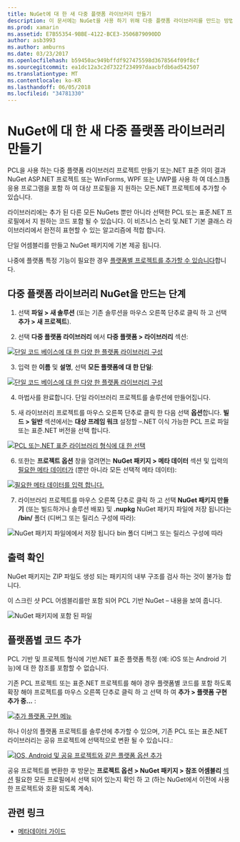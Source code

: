```yaml
---
title: NuGet에 대 한 새 다중 플랫폼 라이브러리 만들기
description: 이 문서에는 NuGet을 사용 하기 위해 다중 플랫폼 라이브러리를 만드는 방법을 설명 합니다. 이 방법은 비즈니스 논리 및.NET 기본 클래스 라이브러리에서 전적으로 표현 될 수 있습니다 및 따라서 플랫폼별 코드 없이 모든 대상 플랫폼에서 실행 되는 알고리즘에 적합 합니다.
ms.prod: xamarin
ms.assetid: E7B55354-9BBE-4122-BCE3-3506B79090DD
author: asb3993
ms.author: amburns
ms.date: 03/23/2017
ms.openlocfilehash: b59450ac949bffdf927475598d3678564f09f8cf
ms.sourcegitcommit: ea1dc12a3c2d7322f234997daacbfdb6ad542507
ms.translationtype: MT
ms.contentlocale: ko-KR
ms.lasthandoff: 06/05/2018
ms.locfileid: "34781330"
---
```

# <a name="creating-a-new-multiplatform-library-for-nuget"></a>NuGet에 대 한 새 다중 플랫폼 라이브러리 만들기

PCL을 사용 하는 다중 플랫폼 라이브러리 프로젝트 만들기 또는.NET 표준 의미 결과 NuGet ASP.NET 프로젝트 또는 WinForms, WPF 또는 UWP를 사용 하 여 데스크톱 응용 프로그램을 포함 하 여 대상 프로필을 지 원하는 모든.NET 프로젝트에 추가할 수 있습니다.

라이브러리에는 추가 된 다른 모든 NuGets 뿐만 아니라 선택한 PCL 또는 표준.NET 프로필에서 지 원하는 코드 포함 될 수 있습니다.
이 비즈니스 논리 및.NET 기본 클래스 라이브러리에서 완전히 표현할 수 있는 알고리즘에 적합 합니다.

단일 어셈블리를 만들고 NuGet 패키지에 기본 제공 됩니다.

나중에 플랫폼 특정 기능이 필요한 경우 [플랫폼별 프로젝트를 추가할 수 있습니다](#add-platforms)합니다.

## <a name="steps-to-create-a-multiplatform-library-nuget"></a>다중 플랫폼 라이브러리 NuGet을 만드는 단계

1. 선택 **파일 > 새 솔루션** (또는 기존 솔루션을 마우스 오른쪽 단추로 클릭 하 고 선택 **추가 > 새 프로젝트**).

2. 선택 **다중 플랫폼 라이브러리** 에서 **다중 플랫폼 > 라이브러리** 섹션:

  [![](single-codebase-images/mulitplatform-library-sml.png "단일 코드 베이스에 대 한 다양 한 플랫폼 라이브러리 구성")](single-codebase-images/mulitplatform-library.png#lightbox)

3. 입력 한 **이름** 및 **설명**, 선택 **모든 플랫폼에 대 한 단일**:

  [![](single-codebase-images/single-configure-sml.png "단일 코드 베이스에 대 한 다양 한 플랫폼 라이브러리 구성")](single-codebase-images/single-configure.png#lightbox)

4. 마법사를 완료합니다. 단일 라이브러리 프로젝트를 솔루션에 만들어집니다.

5. 새 라이브러리 프로젝트를 마우스 오른쪽 단추로 클릭 한 다음 선택 **옵션**합니다. **빌드 > 일반** 섹션에서는 **대상 프레임 워크** 설정할 –.NET 이식 가능한 PCL 프로 파일 또는 표준.NET 버전을 선택 합니다.

  [![](single-codebase-images/single-choose-type-sml.png "PCL 또는.NET 표준 라이브러리 형식에 대 한 선택")](single-codebase-images/single-choose-type.png#lightbox)

6. 또한는 **프로젝트 옵션** 창을 열려면는 **NuGet 패키지 > 메타 데이터** 섹션 및 입력의 [필요한 메타 데이터가](~/cross-platform/app-fundamentals/nuget-multiplatform-libraries/metadata.md) (뿐만 아니라 모든 선택적 메타 데이터):

  [![](single-codebase-images/single-metadata-sml.png "필요한 메타 데이터를 입력 합니다.")](single-codebase-images/single-metadata.png#lightbox)

7. 라이브러리 프로젝트를 마우스 오른쪽 단추로 클릭 하 고 선택 **NuGet 패키지 만들기** (또는 빌드하거나 솔루션 배포) 및 **.nupkg** NuGet 패키지 파일에 저장 됩니다는 **/bin/** 폴더 (디버그 또는 릴리스 구성에 따라):

  ![](single-codebase-images/create-nuget-package.png "NuGet 패키지 파일에에서 저장 됩니다 bin 폴더 디버그 또는 릴리스 구성에 따라")


## <a name="verifying-the-output"></a>출력 확인

NuGet 패키지는 ZIP 파일도 생성 되는 패키지의 내부 구조를 검사 하는 것이 불가능 합니다.

이 스크린 샷 PCL 어셈블리를만 포함 되어 PCL 기반 NuGet – 내용을 보여 줍니다.

![](single-codebase-images/nuget-output.png "NuGet 패키지에 포함 된 파일")

<a name="add-platforms" />

## <a name="adding-platform-specific-code"></a>플랫폼별 코드 추가

PCL 기반 및 프로젝트 형식에 기반.NET 표준 플랫폼 특정 (예: iOS 또는 Android 기능)에 대 한 참조를 포함할 수 없습니다.

기존 PCL 프로젝트 또는 표준.NET 프로젝트를 해야 경우 플랫폼별 코드를 포함 하도록 확장 해야 프로젝트를 마우스 오른쪽 단추로 클릭 하 고 선택 하 여 **추가 > 플랫폼 구현 추가 중...** :

[![](single-codebase-images/add-later-sml.png "추가 플랫폼 구현 메뉴")](single-codebase-images/add-later.png#lightbox)

하나 이상의 플랫폼 프로젝트를 솔루션에 추가할 수 있으며, 기존 PCL 또는 표준.NET 라이브러리는 공유 프로젝트에 선택적으로 변환 될 수 있습니다.:

[![](single-codebase-images/add-later-platforms-sml.png "IOS, Android 및 공유 프로젝트와 같은 플랫폼 옵션 추가")](single-codebase-images/add-later-platforms-sml.png#lightbox)

공유 프로젝트를 변환한 후 방문는 **프로젝트 옵션 > NuGet 패키지 > 참조 어셈블리**
[섹션](~/cross-platform/app-fundamentals/nuget-multiplatform-libraries/platform-specific.md) 필요한 모든 프로필에서 선택 되어 있는지 확인 하 고 (하는 NuGet에서 이전에 사용한 프로젝트와 호환 되도록 계속).


## <a name="related-links"></a>관련 링크

- [메타데이터 가이드](~/cross-platform/app-fundamentals/nuget-multiplatform-libraries/metadata.md)
